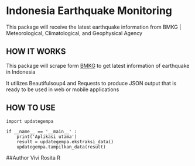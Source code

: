 # Indonesia Earthquake Monitoring
This package will receive the latest earthquake information from BMKG | Meteorological, Climatological, and Geophysical Agency

## HOW IT WORKS
This package will scrape form [BMKG](https:bmkg.go.id) to get latest information of earthquake in Indonesia

It utilizes Beautifulsoup4 and Requests to produce JSON output that is ready to be used in web or mobile applications

## HOW TO USE
```
import updategempa

if __name__ == '__main__' :
    print('Aplikasi utama')
    result = updategempa.ekstraksi_data()
    updategempa.tampilkan_data(result)
```

##Author
Vivi Rosita R